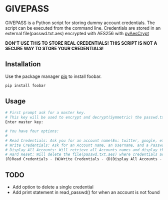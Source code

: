 # GIVEPASS

GIVEPASS is a Python script for storing dummy account credentials. The script can be executed from the command line. Credentials are stored in an external file(passwd.txt.aes) encrypted with AES256 with [pyAesCrypt](https://pypi.org/project/pyAesCrypt/)

**DON'T USE THIS TO STORE REAL CREDENTIALS! THIS SCRIPT IS NOT A SECURE WAY TO STORE YOUR CREDENTIALS!**

## Installation

Use the package manager [pip](https://pip.pypa.io/en/stable/) to install foobar.

```bash
pip install foobar
```

## Usage

```python
# First prompt ask for a master key.
# This key will be used to encrypt and decrypt(Symmetric) the passwd.txt.aes file where all your credentials are stored
Enter master key:

# You have four options:
#
# Read Credentials: Ask you for an account name(Ex: twitter, google, etc.) and it will output the password for that account
# Write Credentials: Ask for an Account name, an Username, and a Password. This will add a new credential
# Display All Accounts: Will retrieve all Accounts names and display them in the console for you
# Hard Reset: Will delete the file(passwd.txt.aes) where credentials are stored. Used to delete all credentials at once
(R)Read Credentials - (W)Write Credentials - (D)Display All Accounts - (!)Hard Reset:

```

## TODO

- Add option to delete a single credential
- Add print statement in read_passwd() for when an account is not found
